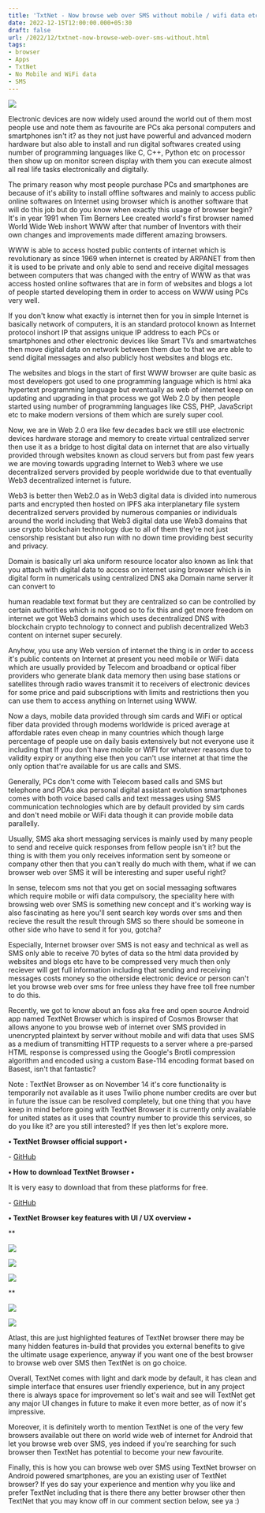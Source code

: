 ```yaml
---
title: 'TxtNet - Now browse web over SMS without mobile / wifi data etc.'
date: 2022-12-15T12:00:00.000+05:30
draft: false
url: /2022/12/txtnet-now-browse-web-over-sms-without.html
tags: 
- browser
- Apps
- TxtNet
- No Mobile and WiFi data
- SMS
---
```


[![](https://lh3.googleusercontent.com/-8Fx9UJSE5IE/Y5tfOo_jKOI/AAAAAAAAPws/VAQ5G7MEioc9STrL8iXngX1gHooIo3ohQCNcBGAsYHQ/s1600/1671126836675161-0.png)](https://lh3.googleusercontent.com/-8Fx9UJSE5IE/Y5tfOo_jKOI/AAAAAAAAPws/VAQ5G7MEioc9STrL8iXngX1gHooIo3ohQCNcBGAsYHQ/s1600/1671126836675161-0.png)

  

  

Electronic devices are now widely used around the world out of them most people use and note them as favourite are PCs aka personal computers and smartphones isn't it? as they not just have powerful and advanced modern hardware but also able to install and run digital softwares created using number of programming languages like C, C++, Python etc on processor then show up on monitor screen display with them you can execute almost all real life tasks electronically and digitally.

  

The primary reason why most people purchase PCs and smartphones are because of it's ability to install offline softwares and mainly to access public online softwares on Internet using browser which is another software that will do this job but do you know when exactly this usage of browser begin? It's in year 1991 when Tim Berners Lee created world's first browser named World Wide Web inshort WWW after that number of Inventors with their own changes and improvements made different amazing browsers.

  

WWW is able to access hosted public contents of internet which is revolutionary as since 1969 when internet is created by ARPANET from then it is used to be private and only able to send and receive digital messages between computers that was changed with the entry of WWW as that was access hosted online softwares that are in form of websites and blogs a lot of people started developing them in order to access on WWW using PCs very well.

  

If you don't know what exactly is internet then for you in simple Internet is basically network of computers, it is an standard protocol known as Internet protocol inshort IP that assigns unique IP address to each PCs or smartphones and other electronic devices like Smart TVs and smartwatches then move digital data on network between them due to that we are able to send digital messages and also publicly host websites and blogs etc.

  

The websites and blogs in the start of first WWW browser are quite basic as most developers got used to one programming language which is html aka hypertext programming language but eventually as web of internet keep on updating and upgrading in that process we got Web 2.0 by then people started using number of programming languages like CSS, PHP, JavaScript etc to make modern versions of them which are surely super cool.

  

Now, we are in Web 2.0 era like few decades back we still use electronic devices hardware storage and memory to create virtual centralized server then use it as a bridge to host digital data on internet that are also virtually provided through websites known as cloud servers but from past few years we are moving towards upgrading Internet to Web3 where we use decentralized servers provided by people worldwide due to that eventually Web3 decentralized internet is future.

  

Web3 is better then Web2.0 as in Web3 digital data is divided into numerous parts and encrypted then hosted on IPFS aka interplanetary file system decentralized servers provided by numerous companies or individuals around the world including that Web3 digital data use Web3 domains that use crypto blockchain technology due to all of them they're not just censorship resistant but also run with no down time providing best security and privacy.

  

Domain is basically url aka uniform resource locator also known as link that you attach with digital data to access on internet using browser which is in digital form in numericals using centralized DNS aka Domain name server it can convert to 

human readable text format but they are centralized so can be controlled by certain authorities which is not good so to fix this and get more freedom on internet we got Web3 domains which uses decentralized DNS with blockchain crypto technology to connect and publish decentralized Web3 content on internet super securely.

  

Anyhow, you use any Web version of internet the thing is in order to access it's public contents on Internet at present you need mobile or WiFi data which are usually provided by Telecom and broadband or optical fiber providers who generate blank data memory then using base stations or satellites through radio waves transmit it to receivers of electronic devices for some price and paid subscriptions with limits and restrictions then you can use them to access anything on Internet using WWW.

  

Now a days, mobile data provided through sim cards and WiFi or optical fiber data provided through modems worldwide is priced average at affordable rates even cheap in many countries which though large percentage of people use on daily basis extensively but not everyone use it including that If you don't have mobile or WIFI for whatever reasons due to validity expiry or anything else then you can't use internet at that time the only option that're available for us are calls and SMS.

  

Generally, PCs don't come with Telecom based calls and SMS but telephone and PDAs aka personal digital assistant evolution smartphones comes with both voice based calls and text messages using SMS communication technologies which are by default provided by sim cards and don't need mobile or WiFi data though it can provide mobile data parallelly.

  

Usually, SMS aka short messaging services is mainly used by many people to send and receive quick responses from fellow people isn't it? but the thing is with them you only receives information sent by someone or company other then that you can't really do much with them, what if we can browser web over SMS it will be interesting and super useful right?

  

In sense, telecom sms not that you get on social messaging softwares which require mobile or wifi data compulsory, the speciality here with browsing web over SMS is something new concept and it's working way is also fascinating as here you'll sent search key words over sms and then recieve the result the result through SMS so there should be someone in other side who have to send it for you, gotcha?

  

Especially, Internet browser over SMS is not easy and technical as well as SMS only able to receive 70 bytes of data so the html data provided by websites and blogs etc have to be compressed very much then only reciever will get full information including that sending and receiving messages costs money so the otherside electronic device or person can't let you browse web over sms for free unless they have free toll free number to do this.

  

Recently, we got to know about an foss aka free and open source Android app named TextNet Browser which is inspired of Cosmos Browser that allows anyone to you browse web of internet over SMS provided in unencrypted plaintext by server without mobile and wifi data that uses SMS as a medium of transmitting HTTP requests to a server where a pre-parsed HTML response is compressed using the Google's Brotli compression algorithm and encoded using a custom Base-114 encoding format based on Basest, isn't that fantastic?

  

Note : TextNet Browser as on November 14 it's core functionality is temporarily not available as it uses Twilio phone number credits are over but in future the issue can be resolved completely, but one thing that you have keep in mind before going with TextNet Browser it is currently only available for united states as it uses that country number to provide this services, so do you like it? are you still interested? If yes then let's explore more.

  

**• TextNet Browser official support •**

\- [GitHub](https://github.com/lukeaschenbrenner/TxtNet-Browser)

**• How to download TextNet Browser •**

It is very easy to download that from these platforms for free.

  

\- [GitHub](https://github.com/lukeaschenbrenner/TxtNet-Browser)

  

**• TextNet Browser key features with UI / UX overview •**

**

[![](https://lh3.googleusercontent.com/-1NiiBFv8Vh4/Y5tfNTEisTI/AAAAAAAAPwo/-cra0dH7ZTAtv5GEaRKMK26pIjfNr-h8gCNcBGAsYHQ/s1600/1671126829189258-1.png)](https://lh3.googleusercontent.com/-1NiiBFv8Vh4/Y5tfNTEisTI/AAAAAAAAPwo/-cra0dH7ZTAtv5GEaRKMK26pIjfNr-h8gCNcBGAsYHQ/s1600/1671126829189258-1.png)

[![](https://lh3.googleusercontent.com/-oCeaWh-Htms/Y5tfLn6g-XI/AAAAAAAAPwk/suXrS_fO-qkrPmxtYZy2WbQ3izQqAnXfgCNcBGAsYHQ/s1600/1671126822258291-2.png)](https://lh3.googleusercontent.com/-oCeaWh-Htms/Y5tfLn6g-XI/AAAAAAAAPwk/suXrS_fO-qkrPmxtYZy2WbQ3izQqAnXfgCNcBGAsYHQ/s1600/1671126822258291-2.png)

[![](https://lh3.googleusercontent.com/-DFBzODmHxIs/Y5tfJ93QD_I/AAAAAAAAPwg/GEZUGFXysNoZGLBLzQYTyLv8VXBZyOINQCNcBGAsYHQ/s1600/1671126816854776-3.png)](https://lh3.googleusercontent.com/-DFBzODmHxIs/Y5tfJ93QD_I/AAAAAAAAPwg/GEZUGFXysNoZGLBLzQYTyLv8VXBZyOINQCNcBGAsYHQ/s1600/1671126816854776-3.png)

**

[![](https://lh3.googleusercontent.com/-1x7g6OyNhhw/Y5tfIVBeEtI/AAAAAAAAPwc/k2IdeiM374oER2oNcSFkTu0dNNgf0gTGwCNcBGAsYHQ/s1600/1671126813229541-4.png)](https://lh3.googleusercontent.com/-1x7g6OyNhhw/Y5tfIVBeEtI/AAAAAAAAPwc/k2IdeiM374oER2oNcSFkTu0dNNgf0gTGwCNcBGAsYHQ/s1600/1671126813229541-4.png)

[![](https://lh3.googleusercontent.com/-USXLruOwCWM/Y5tfHswOitI/AAAAAAAAPwY/sQMaso4j8v8hZJBB1V1O-odb89eRA34lgCNcBGAsYHQ/s1600/1671126807340953-5.png)](https://lh3.googleusercontent.com/-USXLruOwCWM/Y5tfHswOitI/AAAAAAAAPwY/sQMaso4j8v8hZJBB1V1O-odb89eRA34lgCNcBGAsYHQ/s1600/1671126807340953-5.png)

  

Atlast, this are just highlighted features of TextNet browser there may be many hidden features in-build that provides you external benefits to give the ultimate usage experience, anyway if you want one of the best browser to browse web over SMS then TextNet is on go choice.

  

Overall, TextNet comes with light and dark mode by default, it has clean and simple interface that ensures user friendly experience, but in any project there is always space for improvement so let's wait and see will TextNet get any major UI changes in future to make it even more better, as of now it's impressive.

  

Moreover, it is definitely worth to mention TextNet is one of the very few browsers available out there on world wide web of internet for Android that let you browse web over SMS, yes indeed if you're searching for such browser then TextNet has potential to become your new favourite.

  

Finally, this is how you can browse web over SMS using TextNet browser on Android powered smartphones, are you an existing user of TextNet browser? If yes do say your experience and mention why you like and prefer TextNet including that is there there any better browser other then TextNet that you may know off in our comment section below, see ya :)